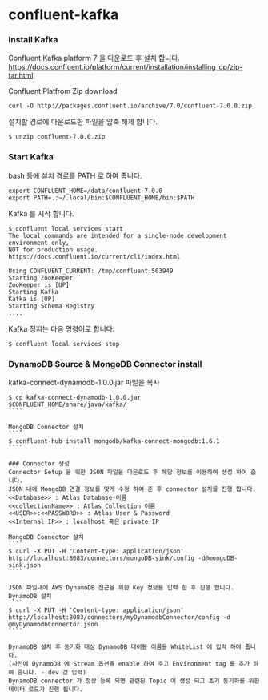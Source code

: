 # confluent-kafka

### Install Kafka

Confluent Kafka platform 7 을 다운로드 후 설치 합니다.   
https://docs.confluent.io/platform/current/installation/installing_cp/zip-tar.html

Confluent Platfrom Zip download
`````
curl -O http://packages.confluent.io/archive/7.0/confluent-7.0.0.zip
`````

설치할 경로에 다운로드한 파일을 압축 해제 합니다.
`````
$ unzip confluent-7.0.0.zip
``````


### Start Kafka
bash 등에 설치 경로를 PATH 로 하여 줍니다.

````
export CONFLUENT_HOME=/data/confluent-7.0.0
export PATH=.:~/.local/bin:$CONFLUENT_HOME/bin:$PATH
````

Kafka 를 시작 합니다.
`````
$ confluent local services start
The local commands are intended for a single-node development environment only,
NOT for production usage. https://docs.confluent.io/current/cli/index.html

Using CONFLUENT_CURRENT: /tmp/confluent.503949
Starting ZooKeeper
ZooKeeper is [UP]
Starting Kafka
Kafka is [UP]
Starting Schema Registry
....

``````


Kafka 정지는 다음 명령어로 합니다.
`````
$ confluent local services stop
``````

### DynamoDB Source  & MongoDB Connector install
kafka-connect-dynamodb-1.0.0.jar 파일을 복사
`````
$ cp kafka-connect-dynamodb-1.0.0.jar $CONFLUENT_HOME/share/java/kafka/
````

MongoDB Connector 설치
````
$ confluent-hub install mongodb/kafka-connect-mongodb:1.6.1
````

### Connector 생성
Connector Setup 을 위한 JSON 파일을 다운로드 후 해당 정보를 이용하여 생성 하여 줍니다.    
JSON 내에 MongoDB 연결 정보를 맞게 수정 하여 준 후 connector 설치를 진행 합니다.    
<<Database>> : Atlas Database 이름    
<<collectionName>> : Atlas Collection 이름    
<<USER>>:<<PASSWORD>> : Atlas User & Password    
<<Internal_IP>> : localhost 혹은 private IP    

MongoDB Connector 설치
````
$ curl -X PUT -H 'Content-type: application/json' http://localhost:8083/connectors/mongoDB-sink/config -d@mongoDB-sink.json
````

JSON 파일내에 AWS DynamoDB 접근을 위한 Key 정보를 입력 한 후 진행 합니다.    
DynamoDB 설치
````
$ curl -X PUT -H 'Content-type: application/json' http://localhost:8083/connectors/myDynamodbConnector/config -d @myDynamodbConnector.json
````

DynamoDB 설치 후 동기화 대상 DynamoDB 테이블 이름을 WhiteList 에 입력 하여 줍니다.    
(사전에 DynamoDB 에 Stream 옵션을 enable 하여 주고 Environment tag 를 추가 하여 줍니다. - dev 값 입력)
DynamoDB connector 가 정상 등록 되면 관련된 Topic 이 생성 되고 초기 동기화를 위한 데이터 로드가 진행 됩니다.   

